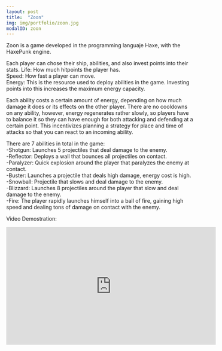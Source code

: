 ```yaml
---
layout: post
title:  "Zoon"
img: img/portfolio/zoon.jpg
modalID: zoon
---
```

Zoon is a game developed in the programming languaje Haxe, with the HaxePunk engine.

Each player can chose their ship, abilities, and also invest points into their stats.
Life: How much hitpoints the player has.<br>
Speed: How fast a player can move.<br>
Energy: This is the resource used to deploy abilities in the game. Investing points into this increases the maximum energy capacity.<br>

Each ability costs a certain amount of energy, depending on how much damage it does or its effects on the other player. There are no cooldowns on any ability, however, energy regenerates rather slowly, so players have to balance it so they can have enough for both attacking and defending at a certain point. This incentivizes planning a strategy for place and time of attacks so that you can react to an incoming ability.<br>

There are 7 abilities in total in the game:<br>
-Shotgun: Launches 5 projectiles that deal damage to the enemy.<br>
-Reflector: Deploys a wall that bounces all projectiles on contact.<br>
-Paralyzer: Quick explosion around the player that paralyzes the enemy at contact.<br>
-Buster: Launches a projectile that deals high damage, energy cost is high.<br>
-Snowball: Projectile that slows and deal damage to the enemy.<br>
-Blizzard: Launches 8 projectiles around the player that slow and deal damage to the enemy. <br>
-Fire: The player rapidly launches himself into a ball of fire, gaining high speed and dealing tons of damage on contact with the enemy. <br>


Video Demostration:
<iframe width="560" height="315" src="https://www.youtube.com/embed/oGhiiagyT7Q" frameborder="0" allowfullscreen></iframe>